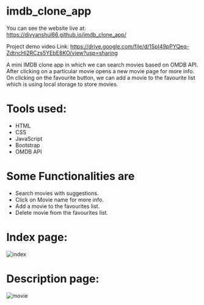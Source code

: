 # imdb_clone_app

You can see the website live at: https://divyanshul66.github.io/imdb_clone_app/

Project demo video Link: https://drive.google.com/file/d/15pI49pPYQeq-ZdtncHi2RCzs5YEbE8KO/view?usp=sharing

A mini IMDB clone app in which we can search movies based on OMDB API. 
After clicking on a particular movie opens a new movie page for more info.
On clicking on the favourite button, we can add a movie to the favourite list which is using local storage to store movies. 

# Tools used:
* HTML
* CSS
* JavaScript
* Bootstrap
* OMDB API

# Some Functionalities are
* Search movies with suggestions.
* Click on Movie name for more info.
* Add a movie to the favourites list.
* Delete movie from the favourites list.

# Index page:
![index](https://user-images.githubusercontent.com/119027160/236644979-746786da-7f96-4c54-99f9-852c1f361b3e.png)

# Description page:
![movie](https://user-images.githubusercontent.com/119027160/236645008-15f6a996-e615-4879-90f7-ff28ce332501.png)

